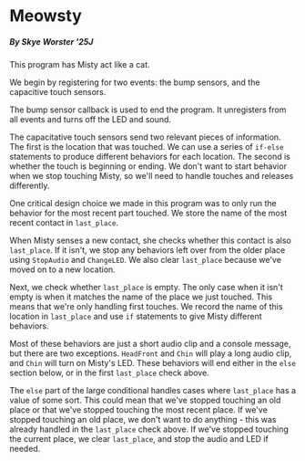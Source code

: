 # Meowsty
##### By Skye Worster '25J

This program has Misty act like a cat.

We begin by registering for two events: the bump sensors, and the capacitive touch sensors.

The bump sensor callback is used to end the program. It unregisters from all events and turns off the LED and sound.

The capacitative touch sensors send two relevant pieces of information. The first is the location that was touched. We can use a series of `if-else` statements to produce different behaviors for each location. The second is whether the touch is beginning or ending. We don't want to start behavior when we stop touching Misty, so we'll need to handle touches and releases differently.

One critical design choice we made in this program was to only run the behavior for the most recent part touched. We store the name of the most recent contact in `last_place`.

When Misty senses a new contact, she checks whether this contact is also `last_place`. If it isn't, we stop any behaviors left over from the older place using `StopAudio` and `ChangeLED`. We also clear `last_place` because we've moved on to a new location.

Next, we check whether `last_place` is empty. The only case when it isn't empty is when it matches the name of the place we just touched. This means that we're only handling first touches. We record the name of this location in `last_place` and use `if` statements to give Misty different behaviors.

Most of these behaviors are just a short audio clip and a console message, but there are two exceptions. `HeadFront` and `Chin` will play a long audio clip, and `Chin` will turn on Misty's LED. These behaviors will end either in the `else` section below, or in the first `last_place` check above.

The `else` part of the large conditional handles cases where `last_place` has a value of some sort. This could mean that we've stopped touching an old place or that we've stopped touching the most recent place. If we've stopped touching an old place, we don't want to do anything - this was already handled in the `last_place` check above. If we've stopped touching the current place, we clear `last_place`, and stop the audio and LED if needed.
